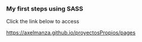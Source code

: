 ### My first steps using SASS


Click the link below to access

https://axelmanza.github.io/proyectosPropios/pages

